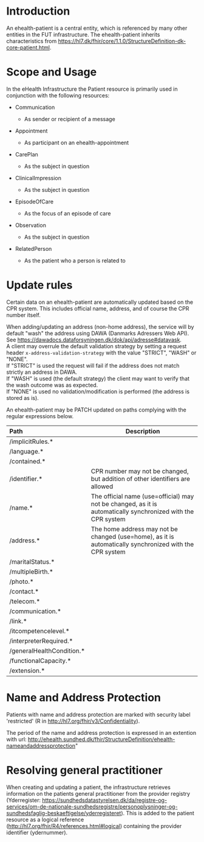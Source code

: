 # Introduction

An ehealth-patient is a central entity, which is referenced by many other entities in the FUT infrastructure. The ehealth-patient inherits characteristics from <https://hl7.dk/fhir/core/1.1.0/StructureDefinition-dk-core-patient.html>.

# Scope and Usage

In the eHealth Infrastructure the Patient resource is primarily used in conjunction with the following resources:

- Communication
  - As sender or recipient of a message

- Appointment
  - As participant on an ehealth-appointment

- CarePlan
  - As the subject in question
  
- ClinicalImpression
  - As the subject in question
  
- EpisodeOfCare
  - As the focus of an episode of care
  
- Observation
  - As the subject in question
  
- RelatedPerson
  - As the patient who a person is related to
    
# Update rules

Certain data on an ehealth-patient are automatically updated based on the CPR system. This includes official name, 
address, and of course the CPR number itself.

When adding/updating an address (non-home address), the service will by default "wash" the address using DAWA (Danmarks Adressers Web API).  
See https://dawadocs.dataforsyningen.dk/dok/api/adresse#datavask.   
A client may overrule the default validation strategy by setting a request header `x-address-validation-strategy` 
with the value "STRICT", "WASH" or "NONE".  
If "STRICT" is used the request will fail if the address does not match strictly an address in DAWA.  
If "WASH" is used (the default strategy) the client may want to verify that the wash outcome was as expected.  
If "NONE" is used no validation/modification is performed (the address is stored as is).

An ehealth-patient may be PATCH updated on paths complying with the regular expressions below.

__Path__ | __Description__ 
:--- | ---
/implicitRules.* | 
/language.* | 
/contained.* | 
/identifier.* | CPR number may not be changed, but addition of other identifiers are allowed
/name.* | The official name (use=official) may not be changed, as it is automatically synchronized with the CPR system
/address.* | The home address may not be changed (use=home), as it is automatically synchronized with the CPR system
/maritalStatus.* | 
/multipleBirth.* | 
/photo.* | 
/contact.* | 
/telecom.* | 
/communication.* | 
/link.* | 
/itcompetencelevel.* | 
/interpreterRequired.* | 
/generalHealthCondition.* | 
/functionalCapacity.* | 
/extension.* | 

# Name and Address Protection

Patients with name and address protection are marked with security label 'restricted' (R in http://hl7.org/fhir/v3/Confidentiality). 

The period of the name and address protection is expressed in an extention with url: http://ehealth.sundhed.dk/fhir/StructureDefinition/ehealth-nameandaddressprotection"

# Resolving general practitioner

When creating and updating a patient, the infrastructure retrieves information on the patients general practitioner from the provider registry (Yderregister: https://sundhedsdatastyrelsen.dk/da/registre-og-services/om-de-nationale-sundhedsregistre/personoplysninger-og-sundhedsfaglig-beskaeftigelse/yderregisteret). This is added to the patient resource as a logical reference (http://hl7.org/fhir/R4/references.html#logical) containing the provider identifier (ydernummer).